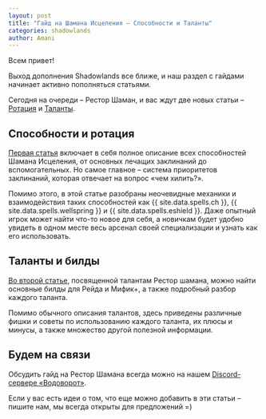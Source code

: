 ```yaml
---    
layout: post    
title: "Гайд на Шамана Исцеления – Способности и Таланты"    
categories: shadowlands  
author: Amani
---    
```


Всем привет!

Выход дополнения Shadowlands все ближе, и наш раздел с гайдами начинает активно пополняться статьями.

Сегодня на очереди – Рестор Шаман, и вас ждут две новых стaтьи – [Ротация](https://stormkeeper.ru/resto/rotation.html) и [Таланты](https://stormkeeper.ru/resto/talents.html).

<!--more-->

## Способности и ротация

[Первая статья](https://stormkeeper.ru/resto/rotation.html) включает в себя полное описание всех способностей Шамана Исцеления, от основных лечащих заклинаний до вспомогательных. Но самое главное – система приоритетов заклинаний, которая отвечает на вопрос «чем хилить?».

Помимо этого, в этой статье разобраны неочевидные механики и взаимодействия таких способностей как {{ site.data.spells.ch }}, {{ site.data.spells.wellspring }} и {{ site.data.spells.eshield }}. Даже опытный игрок может найти что-то новое для себя, а новичкам будет удобно увидеть в одном месте весь арсенал своей специализации и узнать как его использовать.

## Таланты и билды

[Во второй статье](https://stormkeeper.ru/resto/talents.html), посвященной талантам Рестор шамана, можно найти основные билды для Рейда и Мифик+, а также подробный разбор каждого таланта.

Помимо обычного описания талантов, здесь приведены различные фишки и советы по использованию каждого таланта, их плюсы и минусы, а также множество другой полезной информации.

## Будем на связи

Обсудить гайд на Рестор Шамана всегда можно на нашем [Discord-сервере «Водоворот»](https://discordapp.com/invite/zTQhBn8). 

Если у вас есть идеи о том, что еще можно добавить в эти статьи – пишите нам, мы всегда открыты для предложений =)
